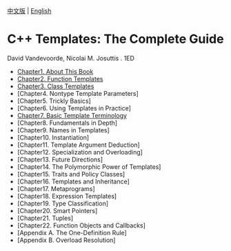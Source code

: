 [中文版](README_zh.md) | [English](README.md)

# C++ Templates: The Complete Guide

David Vandevoorde, Nicolai M. Josuttis . 1ED

- [Chapter1. About This Book](chapter1.md)
- [Chapter2. Function Templates](chapter2.md)
- [Chapter3. Class Templates](chapter3.md)
- [Chapter4. Nontype Template Parameters]
- [Chapter5. Trickly Basics]
- [Chapter6. Using Templates in Practice]
- [Chapter7. Basic Template Terminology](chapter7.md)
- [Chapter8. Fundamentals in Depth]
- [Chapter9. Names in Templates]
- [Chapter10. Instantiation]
- [Chapter11. Template Argument Deduction]
- [Chapter12. Specialization and Overloading]
- [Chapter13. Future Directions]
- [Chapter14. The Polymorphic Power of Templates]
- [Chapter15. Traits and Policy Classes]
- [Chapter16. Templates and Inheritance]
- [Chapter17. Metaprograms]
- [Chapter18. Expression Templates]
- [Chapter19. Type Classification]
- [Chapter20. Smart Pointers]
- [Chapter21. Tuples]
- [Chapter22. Function Objects and Callbacks]
- [Appendix A. The One-Definition Rule]
- [Appendix B. Overload Resolution]


